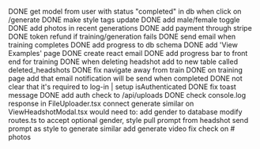 DONE get model from user with status "completed" in db when click on /generate
DONE make style tags update
DONE add male/female toggle
DONE add photos in recent generations
DONE add payment through stripe
DONE token refund if training/generation fails
DONE send email when training completes
DONE add progress to db schema
DONE add 'View Examples' page
DONE create react email
DONE add progress bar to front end for training
DONE when deleting headshot add to new table called deleted_headshots
DONE fix navigate away from train
DONE on training page add that email notification will be send when completed
DONE not clear that it's required to log-in | setup isAuthenticated
    DONE fix toast message
    DONE add auth check to /api/uploads
DONE check console.log response in FileUploader.tsx
connect generate similar on ViewHeadshotModal.tsx
    would need to:
        add gender to database
        modify routes.ts to accept optional gender, style
        pull prompt from headshot
        send prompt as style to generate similar
add generate video
fix check on # photos